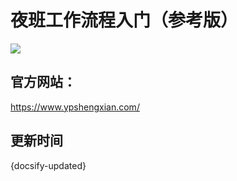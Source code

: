 # 夜班工作流程入门（参考版）

![](https://gitee.com/GaloisFields/WORKFLOWS4COMPANY/raw/master/resources/pic/about/门店3.jpeg)

## 官方网站：

https://www.ypshengxian.com/


<span id="busuanzi_container_site_pv" style='display:none'>
    👀 本站总访问量：<span id="busuanzi_value_site_pv"></span> 次
</span>
<span id="busuanzi_container_site_uv" style='display:none'>
    | 🚴‍♂️ 本站总访客数：<span id="busuanzi_value_site_uv"></span> 人
</span>


## 更新时间

{docsify-updated}
